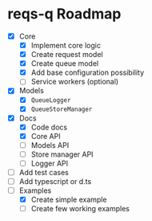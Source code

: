 # reqs-q Roadmap

- [x] Core
  - [x] Implement core logic
  - [x] Create request model
  - [x] Create queue model
  - [x] Add base configuration possibility
  - [ ] Service workers (optional)
- [x] Models
  - [x] `QueueLogger`
  - [x] `QueueStoreManager`
- [x] Docs
  - [x] Code docs
  - [x] Core API
  - [ ] Models API
  - [ ] Store manager API
  - [ ] Logger API
- [ ] Add test cases
- [ ] Add typescript or d.ts
- [ ] Examples
  - [x] Create simple example
  - [ ] Create few working examples
